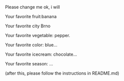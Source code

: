 

Please change me
ok, i will



Your favorite fruit:banana 

Your favorite city Brno

Your favorite vegetable: pepper.

Your favorite color: blue...

Your favorite icecream: chocolate...

Your favorite season: ...


(after this, please follow the instructions in README.md)


